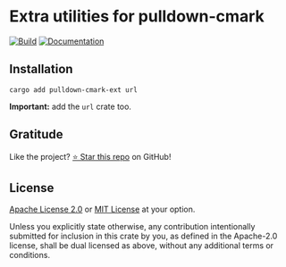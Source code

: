 <!-- DO NOT EDIT -->
<!-- This file is automatically generated by README.ts. -->
<!-- Edit README.ts if you want to make changes. -->

# Extra utilities for pulldown-cmark

[![Build](https://github.com/DenisGorbachev/pulldown-cmark-ext/actions/workflows/ci.yml/badge.svg)](https://github.com/DenisGorbachev/pulldown-cmark-ext)
[![Documentation](https://docs.rs/pulldown-cmark-ext/badge.svg)](https://docs.rs/pulldown-cmark-ext)




## Installation

```shell
cargo add pulldown-cmark-ext url
```

**Important:** add the `url` crate too.

## Gratitude

Like the project? [⭐ Star this repo](https://github.com/DenisGorbachev/pulldown-cmark-ext) on GitHub!

## License

[Apache License 2.0](LICENSE-APACHE) or [MIT License](LICENSE-MIT) at your option.

Unless you explicitly state otherwise, any contribution intentionally submitted for inclusion in this crate by you, as defined in the Apache-2.0 license, shall be dual licensed as above, without any additional terms or conditions.
